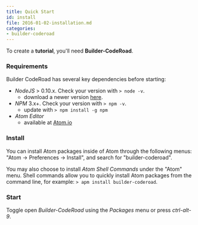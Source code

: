 ```yaml
---
title: Quick Start
id: install
file: 2016-01-02-installation.md
categories:
- builder-coderoad
---
```


To create a **tutorial**, you'll need **Builder-CodeRoad**.

### Requirements

Builder CodeRoad has several key dependencies before starting:

* *NodeJS* > 0.10.x. Check your version with `> node -v`.
    - download a newer version [here](https://nodejs.org).
* *NPM* 3.x+. Check your version with `> npm -v`.
    - update with `> npm install -g npm`
* *Atom Editor*
    - available at [Atom.io](https://atom.io/)

### Install

You can install Atom packages inside of Atom through the following menus: "Atom -> Preferences -> Install", and search for "builder-coderoad".

You may also choose to install *Atom Shell Commands* under the "Atom" menu. Shell commands allow you to quickly install Atom packages from the command line, for example: `> apm install builder-coderoad`.

### Start

Toggle open *Builder-CodeRoad* using the *Packages* menu or press *ctrl-alt-9*.

